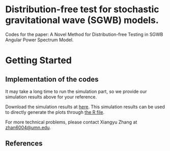 # Distribution-free test for stochastic gravitational wave (SGWB) models. 

Codes for the paper: A Novel Method for Distribution-free Testing in SGWB Angular Power Spectrum Model.

# Getting Started


## Implementation of the codes 

It may take a long time to run the simulation part, so we provide our simulation results above for your reference. 


Download the simulation results at [here](https://github.com/xiangyu2022/Distfree_Test_SGWB_Models/tree/main/Simulation). This simulation results can be used to directly generate the plots through [the R file](https://github.com/xiangyu2022/Distfree_Test_SGWB_Models/blob/main/Codes_PRL/PRL_plots.R).

For more technical problems, please contact Xiangyu Zhang at zhan6004@umn.edu.


## References
